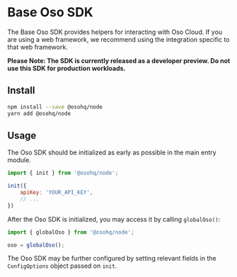 # Base Oso SDK

The Base Oso SDK provides helpers for interacting with Oso Cloud. If you are
using a web framework, we recommend using the integration specific to that web
framework.

**Please Note: The SDK is currently released as a developer preview. Do not use this SDK for production workloads.**

## Install

```bash
npm install --save @osohq/node
yarn add @osohq/node
```

## Usage

The Oso SDK should be initialized as early as possible in the main entry module.

```javascript
import { init } from '@osohq/node';

init({
    apiKey: 'YOUR_API_KEY',
    // ...
})
```

After the Oso SDK is initialized, you may access it by calling `globalOso()`:

```javascript
import { globalOso } from '@osohq/node';

oso = globalOso();
```

The Oso SDK may be further configured by setting relevant fields in the `ConfigOptions` object passed on `init`.
